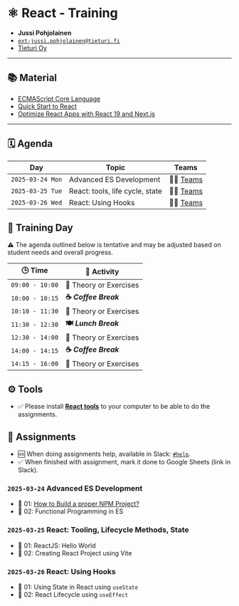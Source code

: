 # ⚛️ React - Training

- **Jussi Pohjolainen**
- [`ext-jussi.pohjolainen@tieturi.fi`](mailto:ext-jussi.pohjolainen@tieturi.fi)
- [Tieturi Oy](https://www.tieturi.fi)

---

## 📚 Material

- [ECMAScript Core Language](https://speakerdeck.com/pohjus/introduction-to-ecmascript)
- [Quick Start to React](https://speakerdeck.com/pohjus/quick-start-to-react)
- [Optimize React Apps with React 19 and Next.js](https://speakerdeck.com/pohjus/sustainability-in-web-development-how-to-optimize-react-apps)

---

## 🗓️ Agenda

| Day              | Topic                           | Teams                                                                                                                                                                                                                                                           |
| ---------------- | ------------------------------- | --------------------------------------------------------------------------------------------------------------------------------------------------------------------------------------------------------------------------------------------------------------- |
| `2025-03-24 Mon` | Advanced ES Development         | 👩‍💻 [Teams](https://teams.microsoft.com/l/meetup-join/19%3ameeting_ZWFjMDEyZWYtZWFkYi00NTVhLTliYzEtZmZkMGMzMWZiYzQw%40thread.v2/0?context=%7b%22Tid%22%3a%228dd62fd5-ea07-4361-a5d3-2f4586d7303b%22%2c%22Oid%22%3a%228b563574-c9e2-47e4-a103-21b0f2d8dd81%22%7d) |
| `2025-03-25 Tue` | React: tools, life cycle, state | 👩‍💻 [Teams](https://teams.microsoft.com/l/meetup-join/19%3ameeting_ZWFjMDEyZWYtZWFkYi00NTVhLTliYzEtZmZkMGMzMWZiYzQw%40thread.v2/0?context=%7b%22Tid%22%3a%228dd62fd5-ea07-4361-a5d3-2f4586d7303b%22%2c%22Oid%22%3a%228b563574-c9e2-47e4-a103-21b0f2d8dd81%22%7d) |
| `2025-03-26 Wed` | React: Using Hooks              | 👩‍💻 [Teams](https://teams.microsoft.com/l/meetup-join/19%3ameeting_ZWFjMDEyZWYtZWFkYi00NTVhLTliYzEtZmZkMGMzMWZiYzQw%40thread.v2/0?context=%7b%22Tid%22%3a%228dd62fd5-ea07-4361-a5d3-2f4586d7303b%22%2c%22Oid%22%3a%228b563574-c9e2-47e4-a103-21b0f2d8dd81%22%7d) |

## 📅 Training Day

⚠️ The agenda outlined below is tentative and may be adjusted based on student needs and overall progress.

| 🕒 Time         | 📌 Activity            |
| --------------- | ---------------------- |
| `09:00 - 10:00` | 📖 Theory or Exercises |
| `10:00 - 10:15` | **☕ _Coffee Break_**  |
| `10:10 - 11:30` | 📖 Theory or Exercises |
| `11:30 - 12:30` | **🍽️ _Lunch Break_**   |
| `12:30 - 14:00` | 📖 Theory or Exercises |
| `14:00 - 14:15` | **☕ _Coffee Break_**  |
| `14:15 - 16:00` | 📖 Theory or Exercises |

## ⚙️ Tools

- ✅ Please install [**React tools**](https://github.com/pohjus/docs-install-development-tools/blob/main/install-react-tools.md) to your computer to be able to do the assignments.

## 📝 Assignments

- 🆘 When doing assignments help, available in Slack: [`#help`](https://react-g5h6480.slack.com/archives/C08H9KX7GDD).
- ✅ When finished with assignment, mark it done to Google Sheets (link in Slack).

### `2025-03-24` Advanced ES Development

- 📝 01: [How to Build a proper NPM Project?](assignment-npm-project/README.md)
- 📝 02: Functional Programming in ES

### `2025-03-25` React: Tooling, Lifecycle Methods, State

- 📝 01: ReactJS: Hello World
- 📝 02: Creating React Project using Vite

### `2025-03-26` React: Using Hooks

- 📝 01: Using State in React using `useState`
- 📝 02: React Lifecycle using `useEffect`
